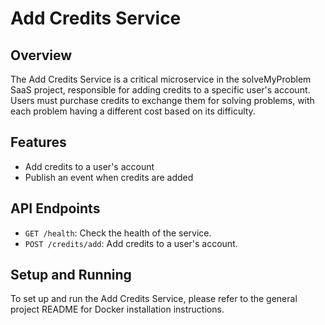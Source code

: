 # Add Credits Service

## Overview
The Add Credits Service is a critical microservice in the solveMyProblem SaaS project, responsible for adding credits to a specific user's account. Users must purchase credits to exchange them for solving problems, with each problem having a different cost based on its difficulty.

## Features
- Add credits to a user's account
- Publish an event when credits are added

## API Endpoints
- `GET /health`: Check the health of the service.
- `POST /credits/add`: Add credits to a user's account.

## Setup and Running
To set up and run the Add Credits Service, please refer to the general project README for Docker installation instructions.

